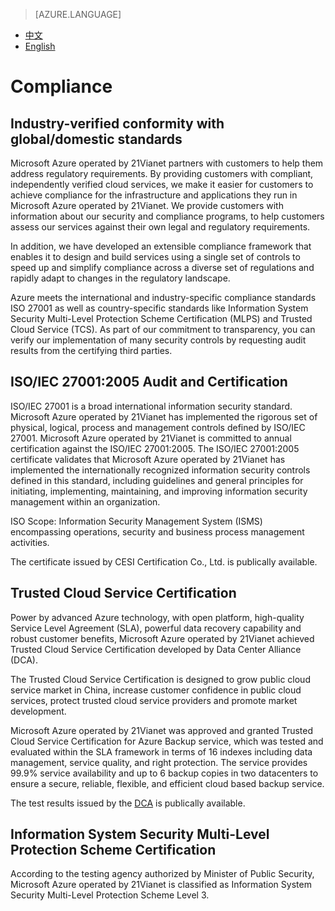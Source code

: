 > [AZURE.LANGUAGE]
- [中文](/support/trust-center/compliance/)
- [English](/support/trust-center/compliance-en/)

# Compliance
## Industry-verified conformity with global/domestic standards
 
 <tags ms.service="trust-center" ms.date="12/2015" wacn.date="12/2015" wacn.lang="en"/>
 
Microsoft Azure operated by 21Vianet partners with customers to help them address regulatory requirements. By providing customers with compliant, independently verified cloud services, we make it easier for customers to achieve compliance for the infrastructure and applications they run in Microsoft Azure operated by 21Vianet. We provide customers with information about our security and compliance programs, to help customers assess our services against their own legal and regulatory requirements.

In addition, we have developed an extensible compliance framework that enables it to design and build services using a single set of controls to speed up and simplify compliance across a diverse set of regulations and rapidly adapt to changes in the regulatory landscape.

Azure meets the international and industry-specific compliance standards ISO 27001 as well as country-specific standards like Information System Security Multi-Level Protection Scheme Certification (MLPS) and Trusted Cloud Service (TCS). As part of our commitment to transparency, you can verify our implementation of many security controls by requesting audit results from the certifying third parties.

## ISO/IEC 27001:2005 Audit and Certification

ISO/IEC 27001 is a broad international information security standard. Microsoft Azure operated by 21Vianet has implemented the rigorous set of physical, logical, process and management controls defined by ISO/IEC 27001. Microsoft Azure operated by 21Vianet is committed to annual certification against the ISO/IEC 27001:2005. The ISO/IEC 27001:2005 certificate validates that Microsoft Azure operated by 21Vianet has implemented the internationally recognized information security controls defined in this standard, including guidelines and general principles for initiating, implementing, maintaining, and improving information security management within an organization.

ISO Scope: Information Security Management System (ISMS) encompassing operations, security and business process management activities.

The certificate issued by CESI Certification Co., Ltd. is publically available.

## Trusted Cloud Service Certification

Power by advanced Azure technology, with open platform, high-quality Service Level Agreement (SLA), powerful data recovery capability and robust customer benefits, Microsoft Azure operated by 21Vianet achieved Trusted Cloud Service Certification developed by Data Center Alliance (DCA).

The Trusted Cloud Service Certification is designed to grow public cloud service market in China, increase customer confidence in public cloud services, protect trusted cloud service providers and promote market development.

Microsoft Azure operated by 21Vianet was approved and granted Trusted Cloud Service Certification for Azure Backup service, which was tested and evaluated within the SLA framework in terms of 16 indexes including data management, service quality, and right protection. The service provides 99.9% service availability and up to 6 backup copies in two datacenters to ensure a secure, reliable, flexible, and efficient cloud based backup service.

The test results issued by the [DCA](http://www.dca.org.cn/) is publically available.

## Information System Security Multi-Level Protection Scheme Certification

According to the testing agency authorized by Minister of Public Security, Microsoft Azure operated by 21Vianet is classified as Information System Security Multi-Level Protection Scheme Level 3.
